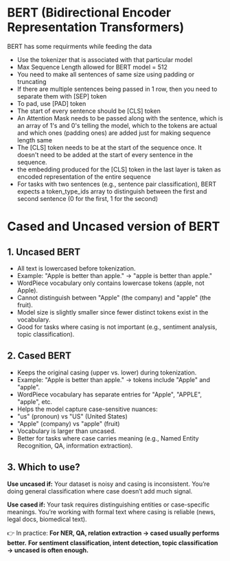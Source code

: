 # BERT (Bidirectional Encoder Representation Transformers)

BERT has some requirments while feeding the data
* Use the tokenizer that is associated with that particular model
* Max Sequence Length allowed for BERT model = 512
* You need to make all sentences of same size using padding or truncating
* If there are multiple sentences being passed in 1 row, then you need to separate them with [SEP] token
* To pad, use [PAD] token
* The start of every sentence should be [CLS] token
* An Attention Mask needs to be passed along with the sentence, which is an array of 1's and 0's telling the model, which to the tokens are actual and which ones (padding ones) are added just for making sequence length same
* The [CLS] token needs to be at the start of the sequence once. It doesn't need to be added at the start of every sentence in the sequence.
* the embedding produced for the [CLS] token in the last layer is taken as encoded representation of the entire sequence
* For tasks with two sentences (e.g., sentence pair classification), BERT expects a token_type_ids array to distinguish between the first and second sentence (0 for the first, 1 for the second)

# Cased and Uncased version of BERT
## 1. Uncased BERT
* All text is lowercased before tokenization.
* Example: "Apple is better than apple." → "apple is better than apple."
* WordPiece vocabulary only contains lowercase tokens (apple, not Apple).
* Cannot distinguish between "Apple" (the company) and "apple" (the fruit).
* Model size is slightly smaller since fewer distinct tokens exist in the vocabulary.
* Good for tasks where casing is not important (e.g., sentiment analysis, topic classification).

## 2. Cased BERT
* Keeps the original casing (upper vs. lower) during tokenization.
* Example: "Apple is better than apple." → tokens include "Apple" and "apple".
* WordPiece vocabulary has separate entries for "Apple", "APPLE", "apple", etc.
* Helps the model capture case-sensitive nuances:
* "us" (pronoun) vs "US" (United States)
* "Apple" (company) vs "apple" (fruit)
* Vocabulary is larger than uncased.
* Better for tasks where case carries meaning (e.g., Named Entity Recognition, QA, information extraction).

## 3. Which to use?
<b>Use uncased if:</b>
Your dataset is noisy and casing is inconsistent.
You’re doing general classification where case doesn’t add much signal.

<b>Use cased if:</b>
Your task requires distinguishing entities or case-specific meanings.
You’re working with formal text where casing is reliable (news, legal docs, biomedical text).

👉 In practice:
<b>For NER, QA, relation extraction → cased usually performs better.</b>
<b>For sentiment classification, intent detection, topic classification → uncased is often enough.</b>


